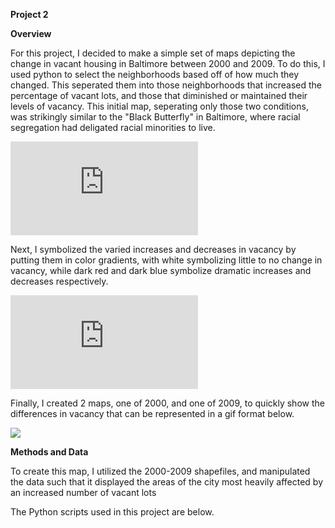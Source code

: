 ****Project 2****

**Overview**

For this project, I decided to make a simple set of maps depicting the change in vacant housing in Baltimore between 2000 and 2009. To do this, I used python to select the neighborhoods based off of how much they changed. This seperated them into those neighborhoods that increased the percentage of vacant lots, and those that diminished or maintained their levels of vacancy. This initial map, seperating only those two conditions, was strikingly similar to the "Black Butterfly" in Baltimore, where racial segregation had deligated racial minorities to live.

![](https://github.com/Bergren1/Project2/files/2583655/Python.Only.pdf)

Next, I symbolized the varied increases and decreases in vacancy by putting them in color gradients, with white symbolizing little to no change in vacancy, while dark red and dark blue symbolize dramatic increases and decreases respectively.

![](https://github.com/Bergren1/Project2/files/2583656/Adjusted.Symbology.pdf)

Finally, I created 2 maps, one of 2000, and one of 2009, to quickly show the differences in vacancy that can be represented in a gif format below.

![](https://user-images.githubusercontent.com/42807663/48530405-95f4f600-e865-11e8-990e-1d70c13bec9d.gif)

**Methods and Data**

To create this map, I utilized the 2000-2009 shapefiles, and manipulated the data such that it displayed the areas of the city most heavily affected by an increased number of vacant lots

The Python scripts used in this project are below.

